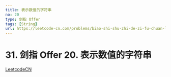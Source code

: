 ```yaml
---
title: 表示数值的字符串
no: 20
type: 剑指 Offer
tags: [String]
url: https://leetcode-cn.com/problems/biao-shi-shu-zhi-de-zi-fu-chuan-lcof/
---
```


# 31. 剑指 Offer 20. 表示数值的字符串

[LeetcodeCN](https://leetcode-cn.com/problems/biao-shi-shu-zhi-de-zi-fu-chuan-lcof/)
